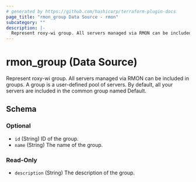```yaml
---
# generated by https://github.com/hashicorp/terraform-plugin-docs
page_title: "rmon_group Data Source - rmon"
subcategory: ""
description: |-
  Represent roxy-wi group. All servers managed via RMON can be included in groups. A group is a user-defined pool of servers. By default, all your servers are included in the common group named Default.
---
```


# rmon_group (Data Source)

Represent roxy-wi group. All servers managed via RMON can be included in groups. A group is a user-defined pool of servers. By default, all your servers are included in the common group named Default.



<!-- schema generated by tfplugindocs -->
## Schema

### Optional

- `id` (String) ID of the group.
- `name` (String) The name of the group.

### Read-Only

- `description` (String) The description of the group.
